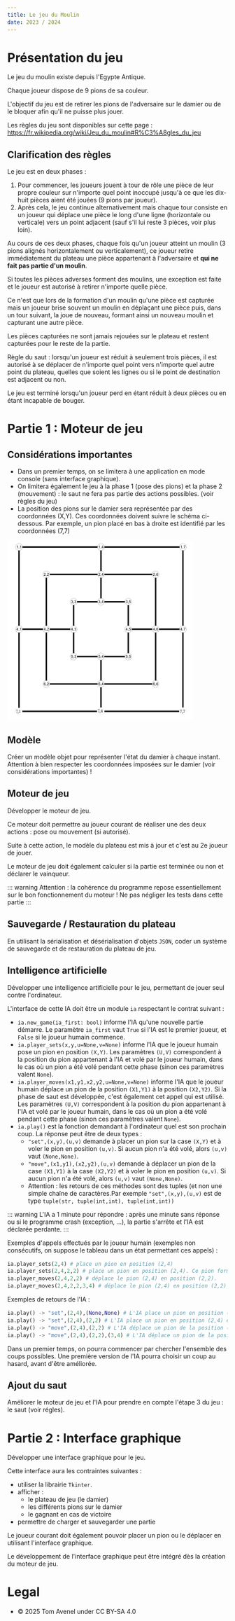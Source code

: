 ```yaml
---
title: Le jeu du Moulin
date: 2023 / 2024
---
```


# Présentation du jeu

Le jeu du moulin existe depuis l'Egypte Antique.

Chaque joueur dispose de 9 pions de sa couleur.

L'objectif du jeu est de retirer les pions de l'adversaire sur le damier ou de le bloquer afin qu'il ne puisse plus jouer.

Les règles du jeu sont disponibles sur cette page :
<https://fr.wikipedia.org/wiki/Jeu_du_moulin#R%C3%A8gles_du_jeu>


## Clarification des règles

Le jeu est en deux phases :

1. Pour commencer, les joueurs jouent à tour de rôle une pièce de leur propre couleur sur n'importe quel point inoccupé jusqu'à ce que les dix-huit pièces aient été jouées (9 pions par joueur).
2. Après cela, le jeu continue alternativement mais chaque tour consiste en un joueur qui déplace une pièce le long d'une ligne (horizontale ou verticale) vers un point adjacent (sauf s'il lui reste 3 pièces, voir plus loin).

Au cours de ces deux phases, chaque fois qu'un joueur atteint un moulin (3 pions alignés horizontalement ou verticalement), ce joueur retire immédiatement du plateau une pièce appartenant à l'adversaire et **qui ne fait pas partie d'un moulin**.

Si toutes les pièces adverses forment des moulins, une exception est faite et le joueur est autorisé à retirer n'importe quelle pièce.


Ce n'est que lors de la formation d'un moulin qu'une pièce est capturée mais un joueur brise souvent un moulin en déplaçant une pièce puis, dans un tour suivant, la joue de nouveau, formant ainsi un nouveau moulin et capturant une autre pièce.

Les pièces capturées ne sont jamais rejouées sur le plateau et restent capturées pour le reste de la partie.

Règle du saut : lorsqu'un joueur est réduit à seulement trois pièces, il est autorisé à se déplacer de n'importe quel point vers n'importe quel autre point du plateau, quelles que soient les lignes ou si le point de destination est adjacent ou non.


Le jeu est terminé lorsqu'un joueur perd en étant réduit à deux pièces ou en étant incapable de bouger.


# Partie 1 : Moteur de jeu

## **Considérations importantes**

- Dans un premier temps, on se limitera à une application en mode console (sans interface graphique).
- On limitera également le jeu à la phase 1 (pose des pions) et la phase 2 (mouvement) : le saut ne fera pas partie des actions possibles. (voir règles du jeu)
- La position des pions sur le damier sera représentée par des coordonnées (X,Y). Ces coordonnées doivent suivre le schéma ci-dessous. Par exemple, un pion placé en bas à droite est identifié par les coordonnées (7,7)

![](./damier.png)

## Modèle

Créer un modèle objet pour représenter l'état du damier à chaque instant. Attention à bien respecter les coordonnées imposées sur le damier (voir considérations importantes) !

## Moteur de jeu

Développer le moteur de jeu.

Ce moteur doit permettre au joueur courant de réaliser une des deux actions : pose ou mouvement (si autorisé).

Suite à cette action, le modèle du plateau est mis à jour et c'est au 2e joueur de jouer.

Le moteur de jeu doit également calculer si la partie est terminée ou non et déclarer le vainqueur.

::: warning
Attention : la cohérence du programme repose essentiellement sur le bon fonctionnement du moteur ! Ne pas négliger les tests dans cette partie
:::

## Sauvegarde / Restauration du plateau

En utilisant la sérialisation et désérialisation d'objets `JSON`, coder un système de sauvegarde et de restauration du plateau de jeu.

## Intelligence artificielle

Développer une intelligence artificielle pour le jeu, permettant de jouer seul contre l'ordinateur.

L'interface de cette IA doit être un module `ia` respectant le contrat suivant :

- `ia.new_game(ia_first: bool)` informe l'IA qu'une nouvelle partie démarre. Le paramètre `ia_first` vaut `True` si l'IA est le premier joueur, et `False` si le joueur humain commence.
- `ia.player_sets(x,y,u=None,v=None)` informe l'IA que le joueur humain pose un pion en position `(X,Y)`. Les paramètres `(U,V)` correspondent à la position du pion appartenant à l'IA et volé par le joueur humain, dans le cas où un pion a été volé pendant cette phase (sinon ces paramètres valent `None`).
- `ia.player_moves(x1,y1,x2,y2,u=None,v=None)` informe l'IA que le joueur humain déplace un pion de la position `(X1,Y1)` à la position `(X2,Y2)`. Si la phase de saut est développée, c'est également cet appel qui est utilisé. Les paramètres `(U,V)` correspondent à la position du pion appartenant à l'IA et volé par le joueur humain, dans le cas où un pion a été volé pendant cette phase (sinon ces paramètres valent `None`).
- `ia.play()` est la fonction demandant à l'ordinateur quel est son prochain coup. La réponse peut être de deux types :
    - `"set",(x,y),(u,v)` demande à placer un pion sur la case `(X,Y)` et à voler le pion en position `(u,v)`. Si aucun pion n'a été volé, alors `(u,v)` vaut `(None,None)`.
    - `"move",(x1,y1),(x2,y2),(u,v)` demande à déplacer un pion de la case `(X1,Y1)` à la case `(X2,Y2)` et à voler le pion en position `(u,v)`. Si aucun pion n'a été volé, alors `(u,v)` vaut `(None,None)`.
    - Attention : les retours de ces méthodes sont des tuples (et non une simple chaîne de caractères.Par exemple `"set",(x,y),(u,v)` est de type `tuple(str, tuple(int,int), tuple(int,int))`

::: warning
L'IA a 1 minute pour répondre : après une minute sans réponse ou si le programme crash (exception, ...), la partie s'arrête et l'IA est déclarée perdante.
:::

Exemples d'appels effectués par le joueur humain (exemples non consécutifs, on suppose le tableau dans un état permettant ces appels) :

```python
ia.player_sets(2,4) # place un pion en position (2,4)
ia.player_sets(2,4,2,2) # place un pion en position (2,4). Ce pion forme un moulin et permet de voler un pion de l'IA en position (2,2). L'IA pourra vérifier la validité de cet appel.
ia.player_moves(2,4,2,2) # déplace le pion (2,4) en position (2,2).
ia.player_moves(2,4,2,2,3,4) # déplace le pion (2,4) en position (2,2) et vole un pion de l'IA en position (3,4).
```

Exemples de retours de l'IA :

```python
ia.play() -> "set",(2,4),(None,None) # L'IA place un pion en position (2,4).
ia.play() -> "set",(2,4),(2,2) # L'IA place un pion en position (2,4) et vole un pion du joueur humain en position (2,2).
ia.play() -> "move",(2,4),(2,2) # L'IA déplace un pion de la position (2,4) vers la position (2,2).
ia.play() -> "move",(2,4),(2,2),(3,4) # L'IA déplace un pion de la position (2,4) vers la position (2,2) et vole un pion du joueur humain en position (3,4).
```


Dans un premier temps, on pourra commencer par chercher l'ensemble des coups possibles. Une première version de l'IA pourra choisir un coup au hasard, avant d'être améliorée.

## Ajout du saut

Améliorer le moteur de jeu et l'IA pour prendre en compte l'étape 3 du jeu : le saut (voir régles).

# Partie 2 : Interface graphique

Développer une interface graphique pour le jeu.

Cette interface aura les contraintes suivantes :
- utiliser la librairie `Tkinter`.
- afficher :
    - le plateau de jeu (le damier)
    - les différents pions sur le damier
    - le gagnant en cas de victoire
- permettre de charger et sauvegarder une partie

Le joueur courant doit également pouvoir placer un pion ou le déplacer en utilisant l'interface graphique.

Le développement de l'interface graphique peut être intégré dès la création du moteur de jeu.

# Legal

- © 2025 Tom Avenel under CC  BY-SA 4.0
